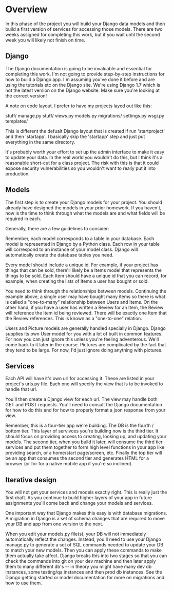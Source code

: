 Overview
========

In this phase of the project you will build your Django data models
and then build a first version of services for accessing those
models. There are two weeks assigned for completing this work, but if
you wait until the second week you will likely not finish on time.

Django
------

The Django documentation is going to be invaluable and essential for
completing this work. I'm not going to provide step-by-step
instructions for how to build a Django app. I'm assuming you've done
it before and are using the tutorials etc on the Django site. We're
using Django 1.7 which is not the latest version on the Django
website. Make sure you're looking at the correct version!

A note on code layout. I prefer to have my projects layed out like
this:

stuff/
	manage.py
	stuff/
		views.py
		models.py
		migrations/
		settings.py
		wsgi.py
		templates/

This is different the defualt Django layout that is created if run
'startproject' and then 'startapp'. I basically skip the 'startapp'
step and just put everything in the same directory.

It's probably worth your effort to set up the admin interface to make
it easy to update your data. In the real world you wouldn't do this,
but I think it's a reasonable short-cut for a class project. The risk
with this is that it could expose security vulnerabilities so you
wouldn't want to really put it into production.

Models
------

The first step is to create your Django models for your project. You
should already have designed the models in your prior homework. If you
haven't, now is the time to think through what the models are and what
fields will be required in each.

Generally, there are a few guidelines to consider:

  Remember, each model corresponds to a table in your database. Each
  model is represented in Django by a Python class. Each row in your
  table will correspond to an instance of your model class. Django
  will automatically create the database tables you need.

  Every model should include a unique id. For example, if your project
  has things that can be sold, there'll likely be a Items model that
  represents the things to be sold. Each Item should have a unique id
  that you can record, for example, when creating the lists of Items a
  user has bought or sold.

  You need to think through the relationships between
  models. Continuing the example above, a single user may have bought
  many items so there is what is called a "one-to-many" relationship
  between Users and Items. On the other hand, if you have a user has
  written a Review for an Item, the Review will reference the Item id
  being reviewed. There will be exactly one Item that the Review
  references. This is known as a "one-to-one" relation.

  Users and Picture models are generally handled specially in
  Django. Django supplies its own User model for you with a lot of
  built in common features. For now you can just ignore this unless
  you're feeling adventerous. We'll come back to it later in the
  course. Pictures are complicated by the fact that they tend to be
  large. For now, I'd just ignore doing anything with pictures.

Services
--------

Each API will have it's own url for accessing it. These are listed in
your project's urls.py file. Each one will specify the view that is to
be invoked to handle that url.

You'll then create a Django view for each url. The view may handle
both GET and POST requests. You'll need to consult the Django
documentation for how to do this and for how to properly format a json
response from your view.

Remember, this is a four-tier app we're building. The DB is the fourth
/ bottom tier. This layer of servivces you're building now is the
third tier. It should focus on providing access to creating, looking
up, and updating your models. The second tier, when you build it
later, will consume the third tier services and put them together to
form high level functions in your app like providing search, or a
home/start page/screen, etc. Finally the top tier will be an app that
consumes the second tier and generates HTML for a browser (or for for
a native mobile app if you're so inclined).

Iterative design
----------------

You will not get your services and models exactly right. This is really just
the first draft. As you continue to build higher layers of your app in future assignments you'll
come back and change your models and services.

One important way that Django makes this easy is with database migrations. A migration in Django
is a set of schema changes that are required to move your DB and app from one version to the next.

When you edit your models.py file(s), your DB will not immediately automatically reflect the changes. Instead,
you'll need to use your Django manage.py to generate a set of SQL commands needed to update your DB to match
your new models. Then you can apply these commands to make them actually take affect. Django breaks this into two
stages so that you can check the commands into git on your dev machine and then later apply them to many different db's -- in theory you might have many dev db instances, some testing/qa instances and then prod db instances. See the Django getting started or model documentation for more on migrations and how to use them.
